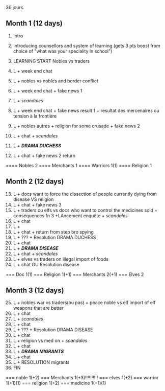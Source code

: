 36 jours

## Month 1 (12 days)

1. Intro
2. Introducing counsellors and system of learning (gets 3 pts boost from choice of "what was your speciality in school")
3. LEARNING START Nobles vs traders
4. L + week end chat
5. L + nobles vs nobles and border conflict
6. L + week end chat + fake news 1
7. L + *scandales*
8. L + week end chat + fake news result 1 + resultat des mercenaires ou tension à la frontière
9. L + nobles autres + religion for some crusade + fake news 2
10. L + chat + *scandales*
11. L + ***DRAMA DUCHESS***


12. L + chat + fake news 2 return

==== Nobles 2
==== Merchants 1
==== Warriors 1(1)
==== Religion 1

## Month 2 (12 days)

13. L + docs want to force the dissection of people currently dying from disease VS religion
14. L + chat + fake news 3
15. L + traders ou elfs vs docs who want to control the medicines sold + conséquences fn 3 +LAncement enquête + *scandales*
16. L + chat
17. L +
18. L + chat + return from step bro spying
19. L + ??? + Résolution DRAMA DUCHESS
20. L + chat
21. L + ***DRAMA DISEASE***
22. L + chat + *scandales*
23. L + elves vs traders on illegal import of foods
24. L + chat OU Résolution disease

=== Doc 1(1)
=== Religion 1(+1)
=== Merchants 2(+1)
=== Elves 2
<!-- ==== Nobles 2 -->
<!-- ==== Warriors 1(1) -->


## Month 3 (12 days)

25. L + nobles war vs traders(ou pas) + peace noble vs elf import of elf weapons that are better
26. L + chat
27. L + *scandales*
28. L + chat
29. L + ??? + Résolution DRAMA DISEASE
30. L + chat
31. L + religion vs med on + *scandales*
32. L + chat
33. L + ***DRAMA MIGRANTS***
34. L + chat
35. L + RESOLUTION migrants
36. FIN

=== noble 1(+2)
=== Merchants 1(+3)!!!!!!!!!!
=== elves 1(+2)
=== warrior 1(+1)(1)
=== religion 1(+2)
=== medicine 1(+1)(1)
